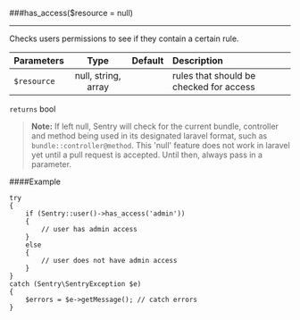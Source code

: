 <a id="has-access" href="#"></a>
###has_access($resource = null)

----------

Checks users permissions to see if they contain a certain rule.

Parameters                   | Type                | Default       | Description
:--------------------------- | :-----------------: | :------------ | :--------------
`$resource`                  | null, string, array |               | rules that should be checked for access

`returns` bool

> **Note:** If left null, Sentry will check for the current bundle, controller and method being used in its designated laravel format, such as `bundle::controller@method`. This 'null' feature does not work in laravel yet until a pull request is accepted.  Until then, always pass in a parameter.

####Example

	try
	{
	    if (Sentry::user()->has_access('admin'))
	    {
	    	// user has admin access
	    }
	    else
	    {
	    	// user does not have admin access
	    }
	}
	catch (Sentry\SentryException $e)
	{
	    $errors = $e->getMessage(); // catch errors
	}
